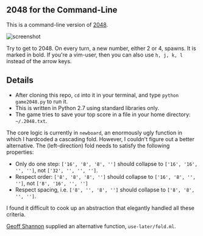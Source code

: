 ## 2048 for the Command-Line

This is a command-line version of [2048](http://gabrielecirulli.github.io/2048/). 

![screenshot](http://johnloeber.com/images/gamescreenshot.png)

Try to get to 2048. On every turn, a new number, either 2 or 4, spawns. It is marked in bold. 
If you're a vim-user, then you can also use `h, j, k, l` instead of the arrow keys.

## Details

- After cloning this repo, `cd` into it in your terminal, and type `python game2048.py` to run it.
- This is written in Python 2.7 using standard libraries only.
- The game tries to save your top score in a file in your home directory: `~/.2048.txt`.

The core logic is currently in `newboard`, an enormously ugly function in which I hardcoded a cascading fold.
However, I couldn't figure out a better alternative. The (left-direction) fold needs to satisfy the following properties:

- Only do one step: `['16', '8', '8', '']` should collapse to `['16', '16', '', '']`, not `['32', '', '', '']`.
- Respect order: `['8', '8', '8', '']` should collapse to `['16', '8', '', '']`, not `['8', '16', '', '']`
- Respect spacing, i.e. `['8', '', '8', '']` should collapse to `['8', '8', '', '']`.

I found it difficult to cook up an abstraction that elegantly handled all these criteria.

[Geoff Shannon](http://github.com/RadicalZephyr) supplied an alternative function, `use-later/fold.ml`.
